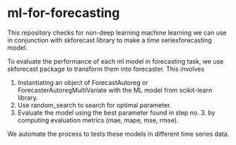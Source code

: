 # ml-for-forecasting
This repository checks for non-deep learning machine learning we can use in conjunction with skforecast library to 
make a time seriesforecasting model.

To evaluate the performance of each ml model in forecasting task, we use skforecast package to transform them into forecaster. This involves
1) Instantiating an object of ForecastAutoreg or ForecasterAutoregMultiVariate with the ML model from scikit-learn library.
2) Use random_search to search for optimal parameter.
3) Evaluate the model using the best parameter found in step no. 3. by computing evaluation metrics (mae, mape, mse, rmse).

We automate the process to tests these models in different time series data. 

